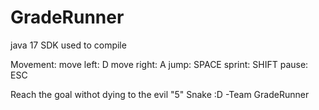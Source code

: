 # GradeRunner

java 17 SDK used to compile

Movement:
move left: D
move right: A
jump: SPACE
sprint: SHIFT
pause: ESC

Reach the goal withot dying to the evil "5" Snake :D
-Team GradeRunner
